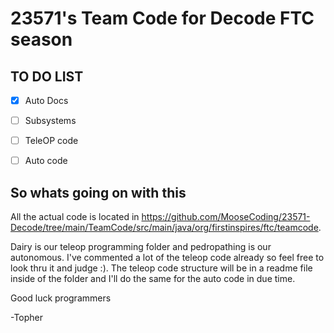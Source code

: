 # 23571's Team Code for Decode FTC season

## TO DO LIST

- [x] Auto Docs

- [ ] Subsystems

- [ ] TeleOP code

- [ ] Auto code

## So whats going on with this

All the actual code is located in 
<https://github.com/MooseCoding/23571-Decode/tree/main/TeamCode/src/main/java/org/firstinspires/ftc/teamcode>.

Dairy is our teleop programming folder and
pedropathing is our autonomous. I've commented
a lot of the teleop code already so feel free to look thru it
and judge :). The teleop code structure will be in a readme
file inside of the folder and I'll do the same for the auto code in due time.

Good luck programmers

-Topher